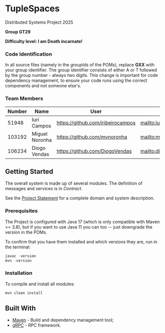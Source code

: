 # TupleSpaces

Distributed Systems Project 2025

**Group GT29**

**Difficulty level: I am Death incarnate!**


### Code Identification

In all source files (namely in the *groupId*s of the POMs), replace __GXX__ with your group identifier. The group
identifier consists of either A or T followed by the group number - always two digits. This change is important for 
code dependency management, to ensure your code runs using the correct components and not someone else's.

### Team Members

| Number | Name              | User                               | Email                                      |
|--------|-------------------|------------------------------------|--------------------------------------------|
| 51948  | Iuri Campos       | <https://github.com/iribeirocampos>| <mailto:iuri.campos@tecnico.ulisboa.pt>    |
| 103192 | Miguel Noronha    | <https://github.com/mvnoronha>     | <mailto:miguel.noronha@tecnico.ulisboa.pt> |
| 106234 | Diogo Vendas      | <https://github.com/DiogoVendas>   | <mailto:diogo.vendas@tecnico.ulisboa.pt>   |

## Getting Started

The overall system is made up of several modules.
The definition of messages and services is in _Contract_.

See the [Project Statement](https://github.com/tecnico-distsys/Tuplespaces-2025) for a complete domain and system description.

### Prerequisites

The Project is configured with Java 17 (which is only compatible with Maven >= 3.8), but if you want to use Java 11 you
can too -- just downgrade the version in the POMs.

To confirm that you have them installed and which versions they are, run in the terminal:

```s
javac -version
mvn -version
```

### Installation

To compile and install all modules:

```s
mvn clean install
```

## Built With

* [Maven](https://maven.apache.org/) - Build and dependency management tool;
* [gRPC](https://grpc.io/) - RPC framework.

